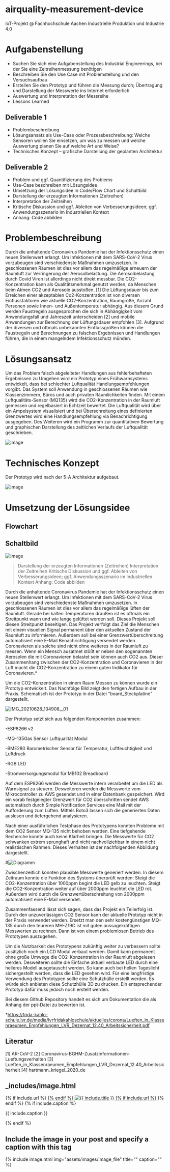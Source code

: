 # airquality-measurement-device
IoT-Projekt @ Fachhochschule Aachen Industrielle Produktion und Industrie 4.0

# Aufgabenstellung
- Suchen Sie sich eine Aufgabenstellung des Industrial Engineerings, bei der Sie eine Zeitreihenmessung benötigen
- Beschreiben Sie den Use Case mit Problemstellung und den Versuchsaufbau
- Erstellen Sie den Prototyp und führen die Messung durch; Übertragung und Darstellung der Messwerte ins Internet erforderlich
- Auswertung und Interpretation der Messreihe
- Lessons Learned

## Deliverable 1
- Problembeschreibung
- Lösungsansatz als Use-Case oder Prozessbeschreibung: Welche Sensoren wollen Sie einsetzen, um was zu messen und welche Auswertung planen Sie auf welche Art und Weise?
- Technisches Konzept – grafische Darstellung der geplanten Architektur

## Deliverable 2
- Problem und ggf. Quantifizierung des Problems
- Use-Case beschreiben mit Lösungsidee
- Umsetzung der Lösungsidee in Code/Flow Chart und Schaltbild
- Darstellung der erzeugten Informationen (Zeitreihen)
- Interpretation der Zeitreihen
- Kritische Diskussion und ggf. Ableiten von Verbesserungsideen; ggf. Anwendungsszenario im Industriellen Kontext
- Anhang: Code abbilden

# Problembeschreibung
Durch die anhaltende Coronavirus Pandemie hat der Infektionsschutz einen neuen Stellenwert erlangt. Um Infektionen mit dem SARS-CoV-2 Virus vorzubeugen sind     verschiedenste Maßnahmen umzusetzen. In geschlossenen Räumen ist dies vor allem das regelmäßige erneuern der Raumluft zur Verringerung der Aerosolbelastung.    Die Aerosolbelastung durch Covid Viren ist allerdings nicht direkt messbar. Die CO2-Konzentration kann als Qualitätsmerkmal genutzt werden, da Menschen beim Atmen CO2 und Aerosole ausstoßen. [1] Die Lüftungsdauer bis zum Erreichen einer akzeptablen Co2-Konzentration ist von diversen Einflussfaktoren wie aktuelle CO2-Konzentration, Raumgröße, Anzahl Personen sowie Innen- und Außentemperatur abhängig. Aus diesem Grund werden Faustregeln ausgesprochen die sich in Abhängigkeit vom Anwendungsfall und Jahreszeit unterscheiden [2] und mobile Anwendungen zur Berechnung der Lüftungsdauer empfohlen [3].
Aufgrund der diversen und oftmals unbekannten Einflussgrößen können die Faustregeln und Berechnungen zu falschen Ergebnissen und Handlungen führen, die in einem mangelndem Infektionsschutz münden.
    
# Lösungsansatz
Um das Problem falsch abgeleiteter Handlungen aus fehlerbehafteten Ergebnissen zu Umgehen wird ein Prototyp eines Frühwarnsystems entwickelt, dass bei schlechter Luftqualität Handlungsempfehlungen vorgibt. Das System soll Anwendung in geschlossenen Räumen wie Klassenzimmern, Büros und auch privaten Räumlichkeiten finden. Mit einem Luftqualitäts-Sensor (MQ135) wird die CO2-Konzentration in der Raumluft gemessen und regelbasiert in Echtzeit bewertet. Die Luftqualität wird über ein Ampelsystem visualisiert und bei Überschreitung eines definierten Grenzwertes wird eine Handlungsempfehlung via Benachrichtigung ausgegeben. Des Weiteren wird ein Programm zur quantitativen Bewertung und graphischen Darstellung des zeitlichen Verlaufs der Luftqualität geschrieben.

![image](https://user-images.githubusercontent.com/62206220/123765719-49e80a00-d8c6-11eb-8da1-aadc0ec09129.png)

# Technisches Konzept
Der Prototyp wird nach der 5-A Architektur aufgebaut. 

![image](https://user-images.githubusercontent.com/62206220/123763514-2c19a580-d8c4-11eb-9bad-4adc28cb15ec.png)

# Umsetzung der Lösungsidee


## Flowchart


## Schaltbild
![image](https://user-images.githubusercontent.com/62206220/123765137-bd3d4c00-d8c5-11eb-9092-93c5bb66e666.png)



> Darstellung der erzeugten Informationen (Zeitreihen)
> Interpretation der Zeitreihen
> Kritische Diskussion und ggf. Ableiten von Verbesserungsideen; ggf. Anwendungsszenario im Industriellen Kontext
> Anhang: Code abbilden

Durch die anhaltende Coronavirus Pandemie hat der Infektionsschutz einen neuen Stellenwert erlangt. Um Infektionen mit dem SARS-CoV-2 Virus vorzubeugen sind verschiedenste Maßnahmen umzusetzen. In geschlossenen Räumen ist dies vor allem das regelmäßige lüften der Raumluft. Gerade bei kalten Temperaturen draußen ist es oftmals ein Streitpunkt wann und wie lange gelüftet werden soll. 
Dieses Projekt soll diesen Streitpunkt beseitigen. Das Projekt verfolgt das Ziel die Menschen mit einem visuellen Signal permanent über den aktuellen Zustand der Raumluft zu informieren. Außerdem soll bei einer Grenzwertüberschreitung automatisiert eine E-Mail Benachrichtigung versendet werden.
Coronavieren als solche sind nicht ohne weiteres in der Raumluft zu messen. Wenn ein Mensch ausatmet stößt er neben den sogenannten Aerosolen die mit Coronavieren belastet sein können auch CO2 aus. Dieser Zusammenhang zwischen der CO2-Konzentration und Coronavieren in der Luft macht die CO2-Konzentration zu einem guten Indikator für Coronavieren.*

Um die CO2-Konzentration in einem Raum Messen zu können wurde ein Prototyp entwickelt. Das Nachfolge Bild zeigt den fertigen Aufbau in der Praxis. Schematisch ist der Prototyp in der Datei "board_Steckplatine" dargestellt.

![IMG_20210628_134908__01](https://user-images.githubusercontent.com/84568672/123632162-e901f880-d817-11eb-8385-2ec570b12084.jpg)

Der Prototyp setzt sich aus folgenden Komponenten zusammen:

-ESP8266 v2

-MQ-135Gas Sensor Luftqualität Modul

-BME280 Barometrischer Sensor für Temperatur, Luftfeuchtigkeit und Luftdruck

-RGB LED

-Stromversorgungsmodul für MB102 Breadboard



Auf dem ESP8266 werden die Messwerte intern verarbeitet um die LED als Warnsignal zu steuern. Desweiteren werden die Messwerte vom Mikrocontroller zu AWS gesendet und in einer Datenbank gespeichert. Wird ein vorab festgelegter Grenzwert für CO2 überschritten sendet AWS automatisch durch Simple Notification Services eine Mail mit der Aufforderung zum Lüften. Mittels Boto3 lassen sich die generierten Daten auslesen und tiefergehend analysieren.


Nach einer ausführlichen Testphase des Prototypens konnten Probleme mit dem CO2 Sensor MQ-135 nicht behoben werden. Eine tiefgehende Recherche konnte auch keine Klarheit bringen. 
Die Messwerte für CO2 schwanken extrem sprunghaft und nicht nachvollziehbar in einem nicht realistischen Rahmen. Dieses Verhalten ist der nachfolgenden Abbildung dargestellt.

#![Diagramm](https://user-images.githubusercontent.com/84568672/123634648-008eb080-d81b-11eb-96e6-c89908083383.JPG)

Zwischenzeitlich konnten plausible Messwerte generiert werden. In diesem Zeitraum konnte die Funktion des Systems überprüft werden:
Steigt die CO2-Konzentration über 1000ppm begint die LED gelb zu leuchten. Steigt die CO2-Konzentration weiter auf über 2000ppm leuchtet die LED rot. Außerdem wird durch die Grenzwertüberschreitung von 2000ppm automatisiert eine E-Mail versendet. 

Zusammenfassend lässt sich sagen, dass das Projekt ein Teilerfolg ist. Durch den unzuverlässigen CO2 Sensor kann der aktuelle Prototyp nicht in der Praxis verwendet werden. Ersetzt man den sehr kostengünstigen MQ-135 durch den teureren MH-Z19C ist mit guten aussagekräftigen Messwerten zu rechnen. Dann ist von einem problemlosen Betrieb des Prototypen auszugehen. 

Um die Nutzbarkeit des Prototypens zukünftig weiter zu verbessern sollte zusätzlich noch ein LCD Modul verbaut werden. Damit kann permanent ohne große Umwege die CO2-Konzentration in der Raumluft abgelesen werden. Desweiteren sollte die Einfache aktuell verbaute LED durch eine helleres Modell ausgetauscht werden. So kann auch bei hellen Tageslicht sichergestellt werden, dass die LED gesehen wird. 
Für eine langfristige Verwendung des Prototypen sollte eine Schutzhülle erstellt werden. Es würde sich anbieten diese Schutzhülle 3D zu drucken. Ein entsprechender Prototyp dafür muss jedoch noch erstellt werden.


Bei diesem Github Repository handelt es sich um Dokumentation die als Anhang der ppt-Datei zu bewerten ist.

*https://frida-kahlo-schule.lvr.de/media/lvrfridakahloschule/aktuelles/corona/Lueften_in_Klassenraeumen_Empfehlungen_LVR_Dezernat_12.40_Arbeitssicherheit.pdf

## Literatur
[1] AR-CoV-2
[2] Coronavirus-BGHM-Zusatzinformationen-Lueftungsverhalten
[3] Lueften_in_Klassenraeumen_Empfehlungen_LVR_Dezernat_12.40_Arbeitssicherheit
[4] hartmann_kriegel_2020_de

## _includes/image.html
<div class="image-wrapper" >
  {% if include.url %}
  <a href="{{ include.url }}" title="{{ include.title }}" target="_blank">
  {% endif %}
      <img src="{{ site.url }}/{{ include.img }}" alt="{{ include.title }}"/>
  {% if include.url %}
  </a>
  {% endif %}
  {% if include.caption %}
      <p class="image-caption">{{ include.caption }}</p>
  {% endif %}
</div>

## Include the image in your post and specify a caption with this tag
{% include image.html img="assets/images/image_file" title="" caption="" %}
